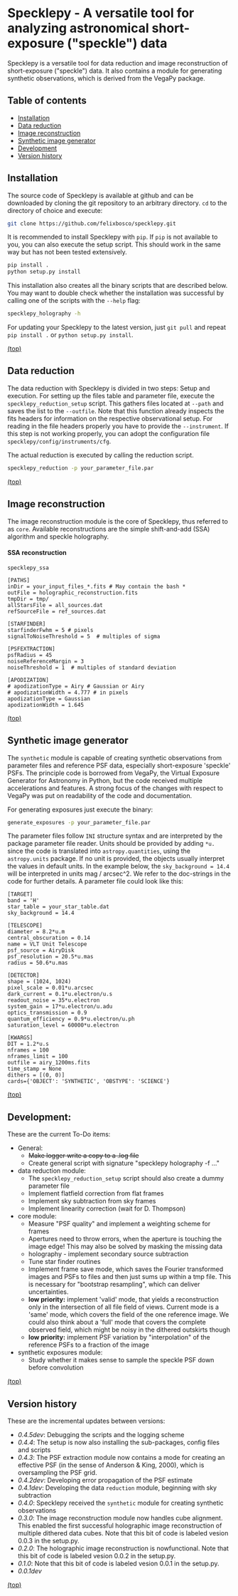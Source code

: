 # Specklepy - A versatile tool for analyzing astronomical short-exposure ("speckle") data

Specklepy is a versatile tool for data reduction and image reconstruction of short-exposure ("speckle") data. It also contains a module for generating synthetic observations, which is derived from the VegaPy package.


## Table of contents
- [Installation](#installation)
- [Data reduction](#data-reduction)
- [Image reconstruction](#image-reconstruction)
- [Synthetic image generator](#synthetic-image-generator)
- [Development](#development)
- [Version history](#version-history)

## Installation
The source code of Specklepy is available at github and can be downloaded by cloning the git repository to an arbitrary directory. 
`cd` to the directory of choice and execute:
```bash
git clone https://github.com/felixbosco/specklepy.git
```

It is recommended to install Specklepy with `pip`. If `pip` is not available to you, you can also execute the setup script. This should work in the same way but has not been tested extensively.
```bash
pip install .
python setup.py install
```



This installation also creates all the binary scripts that are described below. You may want to double check whether the installation was successful by calling one of the scripts with the `--help` flag:
```bash
specklepy_holography -h
```

For updating your Specklepy to the latest version, just `git pull` and repeat `pip install .` or `python setup.py install`.

[(top)](table-of-contents)

## Data reduction
The data reduction with Specklepy is divided in two steps: Setup and execution. 
For setting up the files table and parameter file, execute the `specklepy_reduction_setup` script. 
This gathers files located at `--path` and saves the list to the `--outfile`. 
Note that this function already inspects the fits headers for information on the respective observational setup.
For reading in the file headers properly you have to provide the `--instrument`. 
If this step is not working properly, you can adopt the configuration file `specklepy/config/instruments/cfg`.

The actual reduction is executed by calling the reduction script.
```bash
specklepy_reduction -p your_parameter_file.par
```

[(top)](table-of-contents)


## Image reconstruction
The image reconstruction module is the core of Specklepy, thus referred to as `core`.
Available reconstructions are the simple shift-and-add (SSA) algorithm and speckle holography.

#### SSA reconstruction
```
specklepy_ssa 
```

```
[PATHS]
inDir = your_input_files_*.fits # May contain the bash * 
outFile = holographic_reconstruction.fits
tmpDir = tmp/
allStarsFile = all_sources.dat
refSourceFile = ref_sources.dat

[STARFINDER]
starfinderFwhm = 5 # pixels
signalToNoiseThreshold = 5  # multiples of sigma

[PSFEXTRACTION]
psfRadius = 45
noiseReferenceMargin = 3
noiseThreshold = 1  # multiples of standard deviation

[APODIZATION]
# apodizationType = Airy # Gaussian or Airy
# apodizationWidth = 4.777 # in pixels
apodizationType = Gaussian
apodizationWidth = 1.645
```

[(top)](table-of-contents)


## Synthetic image generator
The `synthetic` module is capable of creating synthetic observations from parameter files and reference PSF data, especially short-exposure 'speckle' PSFs. 
The principle code is borrowed from VegaPy, the Virtual Exposure Generator for Astronomy in Python, but the code received multiple accelerations and features. 
A strong focus of the changes with respect to VegaPy was put on readability of the code and documentation. 

For generating exposures just execute the binary:
```bash
generate_exposures -p your_parameter_file.par
```

The parameter files follow `INI` structure syntax and are interpreted by the package parameter file reader. 
Units should be provided by adding `*u.` since the code is translated into `astropy.quantities`, using the `astropy.units` package. 
If no unit is provided, the objects usually interpret the values in default units.
In the example below, the `sky_background = 14.4` will be interpreted in units mag / arcsec^2.
We refer to the doc-strings in the code for further details.
A parameter file could look like this:
``` 
[TARGET]
band = 'H'
star_table = your_star_table.dat
sky_background = 14.4

[TELESCOPE]
diameter = 8.2*u.m
central_obscuration = 0.14
name = VLT Unit Telescope
psf_source = AiryDisk
psf_resolution = 20.5*u.mas 
radius = 50.6*u.mas 

[DETECTOR]
shape = (1024, 1024)
pixel_scale = 0.01*u.arcsec
dark_current = 0.1*u.electron/u.s
readout_noise = 35*u.electron
system_gain = 17*u.electron/u.adu
optics_transmission = 0.9
quantum_efficiency = 0.9*u.electron/u.ph
saturation_level = 60000*u.electron

[KWARGS]
DIT = 1.2*u.s
nframes = 100
nframes_limit = 100
outfile = airy_1200ms.fits
time_stamp = None
dithers = [(0, 0)]
cards={'OBJECT': 'SYNTHETIC', 'OBSTYPE': 'SCIENCE'}
```


[(top)](table-of-contents)


## Development:
These are the current To-Do items:
* General:
  * ~~Make logger write a copy to a .log file~~
  * Create general script with signature "specklepy holography -f ..."
* data reduction module:
  * The `specklepy_reduction_setup` script should also create a dummy parameter file
  * Implement flatfield correction from flat frames
  * Implement sky subtraction from sky frames
  * Implement linearity correction (wait for D. Thompson)
* core module:
  * Measure "PSF quality" and implement a weighting scheme for frames 
  * Apertures need to throw errors, when the aperture is touching the image edge! This may also be solved by masking the missing data
  * holography - implement secondary source subtraction
  * Tune star finder routines
  * Implement frame save mode, which saves the Fourier transformed images and PSFs to files and then just sums up within a tmp file. This is necessary for "bootstrap resampling", which can deliver uncertainties.
  * **low priority:** implement 'valid' mode, that yields a reconstruction only in the intersection of all file field of views. Current mode is a 'same' mode, which covers the field of the one reference image. We could also think about a 'full' mode that covers the complete observed field, which might be noisy in the dithered outskirts though
  * **low priority:** implement PSF variation by "interpolation" of the reference PSFs to a fraction of the image
* synthetic exposures module:
  * Study whether it makes sense to sample the speckle PSF down before convolution
 
 [(top)](table-of-contents)
 

## Version history
These are the incremental updates between versions:

- *0.4.5dev*: Debugging the scripts and the logging scheme
- *0.4.4*: The setup is now also installing the sub-packages, config files and scripts
- *0.4.3*: The PSF extraction module now contains a mode for creating an effective PSF (in the sense of Anderson & King, 2000), which is oversampling the PSF grid.
- *0.4.2dev*: Developing error propagation of the PSF estimate
- *0.4.1dev*: Developing the data `reduction` module, beginning with sky subtraction
- *0.4.0*: Specklepy received the `synthetic` module for creating synthetic observations
- *0.3.0*: The image reconstruction module now handles cube alignment. This enabled the first successful holographic image reconstruction of multiple dithered data cubes. Note that this bit of code is labeled vesion 0.0.3 in the setup.py.
- *0.2.0*: The holographic image reconstruction is nowfunctional. Note that this bit of code is labeled vesion 0.0.2 in the setup.py.
- *0.1.0*: Note that this bit of code is labeled vesion 0.0.1 in the setup.py.
- *0.0.1dev*

[(top)](table-of-contents)
